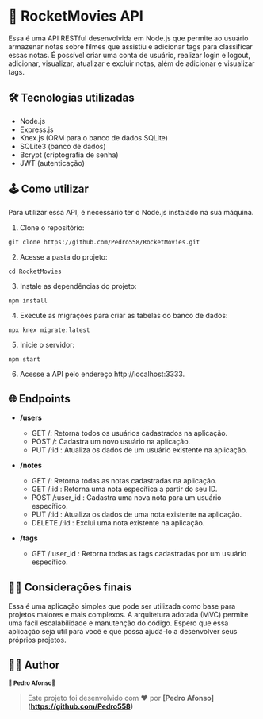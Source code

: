 # 🚀 RocketMovies API
Essa é uma API RESTful desenvolvida em Node.js que permite ao usuário armazenar notas sobre filmes que assistiu e adicionar tags para classificar essas notas.
É possível criar uma conta de usuário, realizar login e logout, adicionar, visualizar, atualizar e excluir notas, além de adicionar e visualizar tags.

## 🛠 Tecnologias utilizadas
- Node.js
- Express.js
- Knex.js (ORM para o banco de dados SQLite)
- SQLite3 (banco de dados)
- Bcrypt (criptografia de senha)
- JWT (autenticação)

## 🕹 Como utilizar
Para utilizar essa API, é necessário ter o Node.js instalado na sua máquina.

1. Clone o repositório:
```
git clone https://github.com/Pedro558/RocketMovies.git
```
2. Acesse a pasta do projeto:
```
cd RocketMovies
```
3. Instale as dependências do projeto:
```
npm install
```
4. Execute as migrações para criar as tabelas do banco de dados:
```
npx knex migrate:latest
```
5. Inicie o servidor:
```
npm start
```
6. Acesse a API pelo endereço http://localhost:3333.

## 🌐 Endpoints
- **/users**
  - GET /: Retorna todos os usuários cadastrados na aplicação.
  - POST /: Cadastra um novo usuário na aplicação.
  - PUT /:id : Atualiza os dados de um usuário existente na aplicação.

- **/notes**
  - GET /: Retorna todas as notas cadastradas na aplicação.
  - GET /:id : Retorna uma nota específica a partir do seu ID.
  - POST /:user_id : Cadastra uma nova nota para um usuário específico.
  - PUT /:id : Atualiza os dados de uma nota existente na aplicação.
  - DELETE /:id : Exclui uma nota existente na aplicação.

- **/tags**
  - GET /:user_id : Retorna todas as tags cadastradas por um usuário específico.
  
## 👨‍🏫 Considerações finais
Essa é uma aplicação simples que pode ser utilizada como base para projetos maiores e mais complexos. 
A arquitetura adotada (MVC) permite uma fácil escalabilidade e manutenção do código. 
Espero que essa aplicação seja útil para você e que possa ajudá-lo a desenvolver seus próprios projetos.

## 🦸‍♂️ Author
<p>
 <sub><strong>🌟 Pedro Afonso🌟</strong></sub>
</p>

>Este projeto foi desenvolvido com ❤️ por **[Pedro Afonso]
(https://github.com/Pedro558)**
